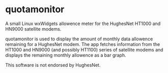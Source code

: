 quotamonitor
============

A small Linux wxWidgets allowence meter for the HughesNet HT1000 and HN9000 satellite modems.

quotamonitor is used to display the amount of monthly data allowence remaining for a
HughesNet modem. The app fetches information from the HT1000 and HN9000 (and possibly HT1100) 
series of satellite modems and displays the remaining monthly allowence as a bar graph. 

This software is not endorsed by HughesNet.
